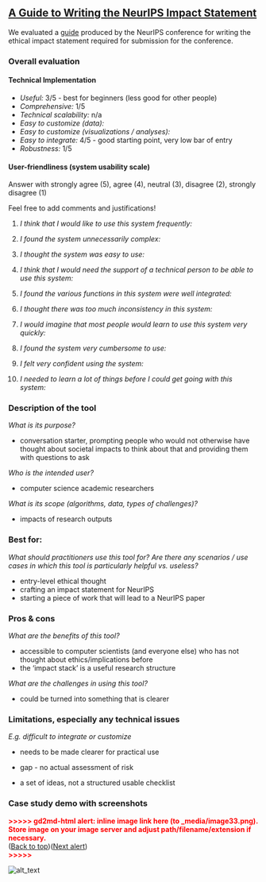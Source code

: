 ## [A Guide to Writing the NeurIPS Impact Statement](https://medium.com/@operations_18894/a-guide-to-writing-the-neurips-impact-statement-4293b723f832)

We evaluated a [guide](https://medium.com/@operations_18894/a-guide-to-writing-the-neurips-impact-statement-4293b723f832) produced by the NeurIPS conference for writing the ethical impact statement required for submission for the conference.

### Overall evaluation

#### Technical Implementation

- _Useful:_ 3/5 - best for beginners (less good for other people)
- _Comprehensive:_ 1/5
- _Technical scalability:_ n/a
- _Easy to customize (data):_
- _Easy to customize (visualizations / analyses):_
- _Easy to integrate:_ 4/5 - good starting point, very low bar of entry
- _Robustness:_ 1/5

#### User-friendliness (system usability scale)

Answer with strongly agree (5), agree (4), neutral (3), disagree (2), strongly disagree (1)

Feel free to add comments and justifications!

1. _I think that I would like to use this system frequently:_

2. _I found the system unnecessarily complex:_

3. _I thought the system was easy to use:_

4. _I think that I would need the support of a technical person to be able to use this system:_

5. _I found the various functions in this system were well integrated:_

6. _I thought there was too much inconsistency in this system:_

7. _I would imagine that most people would learn to use this system very quickly:_

8. _I found the system very cumbersome to use:_

9. _I felt very confident using the system:_

10. _I needed to learn a lot of things before I could get going with this system:_

### Description of the tool

_What is its purpose?_ 
- conversation starter, prompting people who would not otherwise have thought about societal impacts to think about that and providing them with questions to ask

_Who is the intended user?_ 
- computer science academic researchers

_What is its scope (algorithms, data, types of challenges)?_
- impacts of research outputs

### Best for:

_What should practitioners use this tool for? Are there any scenarios / use cases in which this tool is particularly helpful vs. useless?_

- entry-level ethical thought
- crafting an impact statement for NeurIPS
- starting a piece of work that will lead to a NeurIPS paper

### Pros & cons

_What are the benefits of this tool?_

- accessible to computer scientists (and everyone else) who has not thought about ethics/implications before
- the ‘impact stack’ is a useful research structure

_What are the challenges in using this tool?_

- could be turned into something that is clearer

### Limitations, especially any technical issues

_E.g. difficult to integrate or customize_

- needs to be made clearer for practical use

- gap - no actual assessment of risk

- a set of ideas, not a structured usable checklist

### Case study demo with screenshots

<p id="gdcalert33" ><span style="color: red; font-weight: bold">>>>>>  gd2md-html alert: inline image link here (to _media/image33.png). Store image on your image server and adjust path/filename/extension if necessary. </span><br>(<a href="#">Back to top</a>)(<a href="#gdcalert34">Next alert</a>)<br><span style="color: red; font-weight: bold">>>>>> </span></p>

![alt_text](_media/image33.png "image_tooltip")

